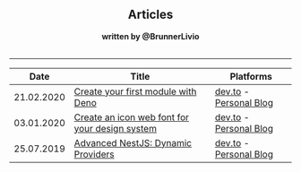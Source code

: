 <div style="text-align: center;">
  <h2>Articles</h2>
  <strong>written by @BrunnerLivio</strong>
</div>
<br />

---

| Date       | Title                                                                                        | Platforms                                                                                                                                                                          |
|------------|----------------------------------------------------------------------------------------------|------------------------------------------------------------------------------------------------------------------------------------------------------------------------------------|
| 21.02.2020 | [Create your first module with Deno](articles/create-your-first-module-with-deno/article.md) | [dev.to](https://dev.to/brunnerlivio/create-your-first-module-with-deno-575k) - [Personal Blog](https://www.brunnerliv.io/articles/create-your-first-module-with-deno)                                  |
| 03.01.2020 | [Create an icon web font for your design system](articles/icon-web-font/article.md)          | [dev.to](https://dev.to/brunnerlivio/create-an-icon-web-font-for-your-design-system-1ei6) - [Personal Blog](https://www.brunnerliv.io/articles/create-your-first-module-with-deno) |
| 25.07.2019 | [Advanced NestJS: Dynamic Providers](articles/advanced-nestjs-dynamic-providers/article.md)  | [dev.to](https://dev.to/nestjs/advanced-nestjs-dynamic-providers-1ee) - [Personal Blog](https://www.brunnerliv.io/articles/advanced-nestjs-dymaic-providers)                       |
